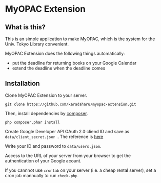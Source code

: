 # MyOPAC Extension
## What is this?
This is an simple application to make MyOPAC, which is the system for the Univ. Tokyo Library convenient.

MyOPAC Extension does the following things automatically:

* put the deadline for returning books on your Google Calendar
* extend the deadline when the deadline comes

## Installation
Clone MyOPAC Extension to your server.

```
git clone https://github.com/karadaharu/myopac-extension.git
```

Then, install dependencies by [composer](https://getcomposer.org/).

```
php composer.phar install
```

Create Google Developer API OAuth 2.0 cliend ID and save as ```data/client_secret.json ```. The reference is [here](https://developers.google.com/identity/protocols/OAuth2)

Write your ID and password to ```data/users.json```.

Access to the URL of your server from your browser to get the authentication of your Google acount.

If you cannnot use ```crontab``` on your server (i.e. a cheap rental server), set a cron job mannually to run ```check.php```.
